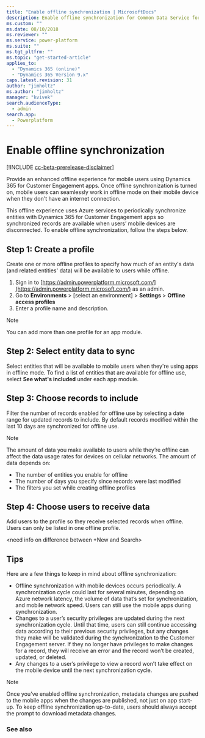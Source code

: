 ```yaml
---
title: "Enable offline synchronization | MicrosoftDocs"
description: Enable offline synchronization for Common Data Service for Apps.
ms.custom: ""
ms.date: 08/10/2018
ms.reviewer: ""
ms.service: power-platform
ms.suite: ""
ms.tgt_pltfrm: ""
ms.topic: "get-started-article"
applies_to: 
  - "Dynamics 365 (online)"
  - "Dynamics 365 Version 9.x"
caps.latest.revision: 31
author: "jimholtz"
ms.author: "jimholtz"
manager: "kvivek"
search.audienceType: 
  - admin
search.app: 
  - Powerplatform
---
```

# Enable offline synchronization

[!INCLUDE [cc-beta-prerelease-disclaimer](../includes/cc-beta-prerelease-disclaimer.md)]

Provide an enhanced offline experience for mobile users using Dynamics 365 for Customer Engagement apps. Once offline synchronization is turned on, mobile users can seamlessly work in offline mode on their mobile device when they don't have an internet connection.

This offline experience uses Azure services to periodically synchronize entities with Dynamics 365 for Customer Engagement apps so synchronized records are available when users’ mobile devices are disconnected. To enable offline synchronization, follow the steps below.

## Step 1: Create a profile

Create one or more offline profiles to specify how much of an entity's data (and related entities' data) will be available to users while offline.

1. Sign in to [https://admin.powerplatform.microsoft.com/](https://admin.powerplatform.microsoft.com/) as an admin. 
2. Go to **Environments** > [select an environment] > **Settings** > **Offline access profiles**
3. Enter a profile name and description.

<insert image>

> [!NOTE]
> You can add more than one profile for an app module.

## Step 2: Select entity data to sync

Select entities that will be available to mobile users when they're using apps in offline mode. To find a list of entities that are available for offline use, select **See what's included** under each app module.

<insert image>

## Step 3: Choose records to include

Filter the number of records enabled for offline use by selecting a date range for updated records to include. By default records modified within the last 10 days are synchronized for offline use.

<insert image>

> [!NOTE]
> The amount of data you make available to users while they’re offline can affect the data usage rates for devices on cellular networks. The amount of data depends on:
> - The number of entities you enable for offline
> - The number of days you specify since records were last modified
> - The filters you set while creating offline profiles

## Step 4: Choose users to receive data

Add users to the profile so they receive selected records when offline. Users can only be listed in one offline profile.

<need info on difference between +New and Search>

## Tips

Here are a few things to keep in mind about offline synchronization:

- Offline synchronization with mobile devices occurs periodically. A synchronization cycle could last for several minutes, depending on Azure network latency, the volume of data that’s set for synchronization, and mobile network speed. Users can still use the mobile apps during synchronization.
- Changes to a user’s security privileges are updated during the next synchronization cycle. Until that time, users can still continue accessing data according to their previous security privileges, but any changes they make will be validated during the synchronization to the Customer Engagement server. If they no longer have privileges to make changes for a record, they will receive an error and the record won’t be created, updated, or deleted.
- Any changes to a user’s privilege to view a record won’t take effect on the mobile device until the next synchronization cycle.

> [!NOTE]
> Once you’ve enabled offline synchronization, metadata changes are pushed to the mobile apps when the changes are published, not just on app start-up. To keep offline synchronization up-to-date, users should always accept the prompt to download metadata changes.

### See also
